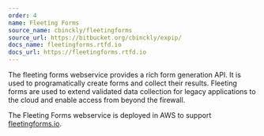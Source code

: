 ```yaml
---
order: 4
name: Fleeting Forms
source_name: cbinckly/fleetingforms
source_url: https://bitbucket.org/cbinckly/expip/
docs_name: fleetingforms.rtfd.io
docs_url: https://fleetingforms.rtfd.io
---
```


The fleeting forms webservice provides a rich form generation API.
It is used to programatically create forms and collect their results.  Fleeting
forms are used to extend validated data collection for legacy applications to 
the cloud and enable access from beyond the firewall.

The Fleeting Forms webservice is deployed in AWS to support 
[fleetingforms.io](https://fleetingforms.io).
